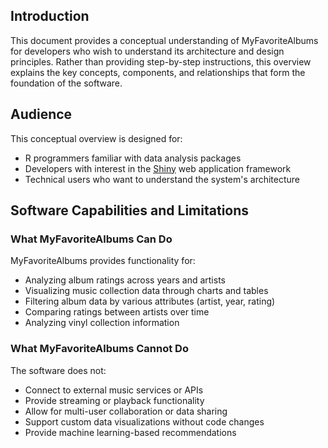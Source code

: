 ## Introduction

This document provides a conceptual understanding of MyFavoriteAlbums for developers who wish to understand its architecture and design principles. Rather than providing step-by-step instructions, this overview explains the key concepts, components, and relationships that form the foundation of the software.

## Audience

This conceptual overview is designed for:

- R programmers familiar with data analysis packages
- Developers with interest in the [Shiny](https://shiny.posit.co/r/getstarted/shiny-basics/lesson1/) web application framework
- Technical users who want to understand the system's architecture

## Software Capabilities and Limitations

### What MyFavoriteAlbums Can Do

MyFavoriteAlbums provides functionality for:

- Analyzing album ratings across years and artists
- Visualizing music collection data through charts and tables
- Filtering album data by various attributes (artist, year, rating)
- Comparing ratings between artists over time
- Analyzing vinyl collection information

### What MyFavoriteAlbums Cannot Do

The software does not:

- Connect to external music services or APIs
- Provide streaming or playback functionality
- Allow for multi-user collaboration or data sharing
- Support custom data visualizations without code changes
- Provide machine learning-based recommendations
